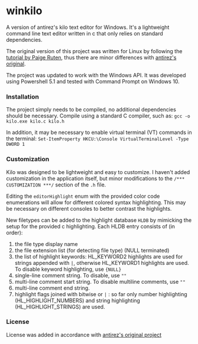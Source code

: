 # winkilo
A version of antirez's kilo text editor for Windows. It's a lightweight command line text editor written in c that only relies on standard dependencies.

The original version of this project was written for Linux by following the [tutorial by Paige Ruten](https://viewsourcecode.org/snaptoken/kilo/), thus there are minor differences with [antirez's original](https://github.com/antirez/kilo).

The project was updated to work with the Windows API. It was developed using Powershell 5.1 and tested with Command Prompt on Windows 10.

### Installation

The project simply needs to be compiled, no additional dependencies should be necessary.
Compile using a standard C compiler, such as:
`gcc -o kilo.exe kilo.c kilo.h`

In addition, it may be necessary to enable virtual terminal (VT) commands in the terminal:
`Set-ItemProperty HKCU:\Console VirtualTerminalLevel -Type DWORD 1`

### Customization

Kilo was designed to be lightweight and easy to customize. I haven't added customization in the application itself, but minor modifications to the `/*** CUSTOMIZATION ***/` section of the `.h` file.

Editing the `editorHighlight` enum with the provided color code enumerations will allow for different colored syntax highlighting. This may be necessary on different consoles to better contrast the highlights.

New filetypes can be added to the highlight database `HLDB` by mimicking the setup for the provided c highlighting. Each HLDB entry consists of (in order): 
1. the file type display name
2. the file extension list (for detecting file type) (NULL terminated)
3. the list of highlight keywords: HL_KEYWORD2 highlights are used for strings appended with `|`, otherwise HL_KEYWORD1 highlights are used. To disable keyword highlighting, use `{NULL}`
4. single-line comment string. To disable, use `""`
5. multi-line comment start string. To disable multiline comments, use `""`
6. multi-line comment end string.
7. highlight flags joined with bitwise or `|` : so far only number highlighting (HL_HIGHLIGHT_NUMBERS) and string highlighting (HL_HIGHLIGHT_STRINGS) are used.


### License
License was added in accordance with [antirez's original project](https://github.com/antirez/kilo)